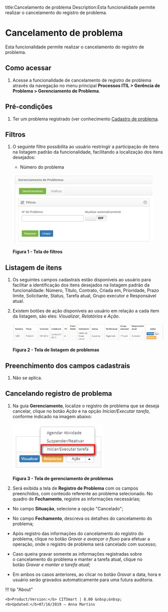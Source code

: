 title:Cancelamento de problema
Description:Esta funcionalidade permite realizar o cancelamento do registro de problema.

# Cancelamento de problema

Esta funcionalidade permite realizar o cancelamento do registro de problema.

Como acessar
------------

1.  Acesse a funcionalidade de cancelamento de registro de problema através da
    navegação no menu principal **Processos ITIL > Gerência de
    Problema > Gerenciamento de Problema**.

Pré-condições
-------------

1.  Ter um problema registrado (ver conhecimento [Cadastro de
    problema]().

Filtros
-------

1.  O seguinte filtro possibilita ao usuário restringir a participação de itens
    na listagem padrão da funcionalidade, facilitando a localização dos itens
    desejados:

    -   Número do problema

    ![Criar](images/cancel-1.png)

    **Figura 1 - Tela de filtros**

Listagem de itens
-----------------

1.  Os seguintes campos cadastrais estão disponíveis ao usuário para facilitar a
    identificação dos itens desejados na listagem padrão da
    funcionalidade: Número, Título, Contrato, Criada em, Prioridade, Prazo
    limite, Solicitante, Status, Tarefa atual, Grupo executor e Responsável
    atual.

2.  Existem botões de ação disponíveis ao usuário em relação a cada item da
    listagem, são eles: *Visualizar*, *Relatórios* e *Ação*.

    ![Criar](images/cancel-2.png)

    **Figura 2 - Tela de listagem de problemas**

Preenchimento dos campos cadastrais
-----------------------------------

1.  Não se aplica.

Cancelando registro de problema
-------------------------------

1.  Na guia **Gerenciamento**, localize o registro de problema que se deseja
    cancelar, clique no botão *Ação* e na opção *Iniciar/Executar tarefa*,
    conforme indicado na imagem abaixo:

    ![Criar](images/cancel-3.png)

    **Figura 3 - Tela de gerenciamento de problemas**

1.  Será exibida a tela de **Registro de Problema** com os campos preenchidos,
    com conteúdo referente ao problema selecionado. No quadro
    de **Fechamento**, registre as informações necessárias;

-  No campo **Situação**, selecione a opção "Cancelado";

-  No campo **Fechamento**, descreva os detalhes do cancelamento do problema;

-  Após registro das informações do cancelamento do registro do problema,
    clique no botão *Gravar e avançar o fluxo* para efetuar a operação, onde o
    registro de problema será cancelado com sucesso;

-  Caso queira gravar somente as informações registradas sobre o cancelamento
    do problema e manter a tarefa atual, clique no botão *Gravar e manter a
    tarefa atual*;

-  Em ambos os casos anteriores, ao clicar no botão *Gravar* a data, hora e
    usuário serão gravados automaticamente para uma futura auditoria.


!!! tip "About"

    <b>Product/Version:</b> CITSmart | 8.00 &nbsp;&nbsp;
    <b>Updated:</b>07/16/2019 – Anna Martins
